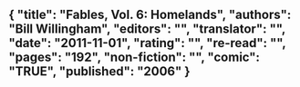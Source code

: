 {
 "title": "Fables, Vol. 6: Homelands",
 "authors": "Bill Willingham",
 "editors": "",
 "translator": "",
 "date": "2011-11-01",
 "rating": "",
 "re-read": "",
 "pages": "192",
 "non-fiction": "",
 "comic": "TRUE",
 "published": "2006"
}
---

